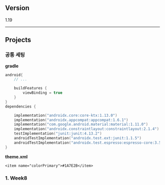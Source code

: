 ## Version

1.19

---
## Projects

### 공통 세팅
**gradle**
``` kts
android{
    // ...

    buildFeatures {
        viewBinding = true
    }
}
dependencies {

    implementation("androidx.core:core-ktx:1.13.0")
    implementation("androidx.appcompat:appcompat:1.6.1")
    implementation("com.google.android.material:material:1.11.0")
    implementation("androidx.constraintlayout:constraintlayout:2.1.4")
    testImplementation("junit:junit:4.13.2")
    androidTestImplementation("androidx.test.ext:junit:1.1.5")
    androidTestImplementation("androidx.test.espresso:espresso-core:3.5.1")
}
```
**theme.xml**
```
<item name="colorPrimary">#1A7E2B</item>
```

### 1. Week8
